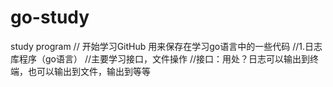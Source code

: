 # go-study
study program
// 开始学习GitHub  用来保存在学习go语言中的一些代码
//1.日志库程序（go语言）
//主要学习接口，文件操作
//接口：用处？日志可以输出到终端，也可以输出到文件，输出到等等

